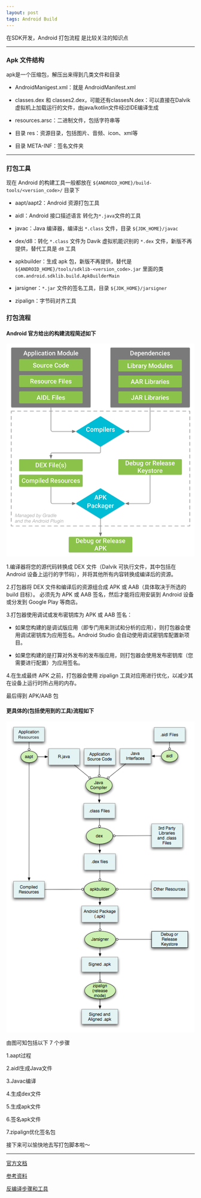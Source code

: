 ```yaml
---
layout: post
tags: Android Build
---
```


在SDK开发，Android 打包流程 是比较关注的知识点

---

### Apk 文件结构

apk是一个压缩包，解压出来得到几类文件和目录

- AndroidManigest.xml：就是 AndroidManifest.xml

- classes.dex 和 classes2.dex，可能还有classesN.dex：可以直接在Dalvik虚拟机上加载运行的文件，由java/kotlin文件经过IDE编译生成

- resources.arsc：二进制文件，包括字符串等

- 目录 res：资源目录，包括图片、音频、icon、xml等

- 目录 META-INF：签名文件夹

---

### 打包工具

现在 Android 的构建工具一般都放在 `${ANDROID_HOME}/build-tools/<version_code>/` 目录下

- aapt/aapt2：Android 资源打包工具  

- aidl：Android 接口描述语言 转化为`*.java`文件的工具  

- javac：Java 编译器，编译出 `*.class` 文件，目录 `${JDK_HOME}/javac`

- dex/d8：转化 `*.class` 文件为 Davik 虚拟机能识别的 `*.dex` 文件，新版不再提供，替代工具是 `d8` 工具

- apkbuilder：生成 apk 包，新版不再提供，替代是 `${ANDROID_HOME}/tools/sdklib-<version_code>.jar` 里面的类 `com.android.sdklib.build.ApkBuilderMain` 

- jarsigner：`*.jar` 文件的签名工具，目录 `${JDK_HOME}/jarsigner`

- zipalign：字节码对齐工具  

### 打包流程

#### Android 官方给出的构建流程简述如下

![](/img/build-process_2x.png)

1.编译器将您的源代码转换成 DEX 文件（Dalvik 可执行文件，其中包括在 Android 设备上运行的字节码），并将其他所有内容转换成编译后的资源。

2.打包器将 DEX 文件和编译后的资源组合成 APK 或 AAB（具体取决于所选的 build 目标）。 必须先为 APK 或 AAB 签名，然后才能将应用安装到 Android 设备或分发到 Google Play 等商店。

3.打包器使用调试或发布密钥库为 APK 或 AAB 签名：

  - 如果您构建的是调试版应用（即专门用来测试和分析的应用），则打包器会使用调试密钥库为应用签名。Android Studio 会自动使用调试密钥库配置新项目。

  - 如果您构建的是打算对外发布的发布版应用，则打包器会使用发布密钥库（您需要进行配置）为应用签名。

4.在生成最终 APK 之前，打包器会使用 zipalign 工具对应用进行优化，以减少其在设备上运行时所占用的内存。

最后得到 APK/AAB 包

#### 更具体的(包括使用到的工具)流程如下

![](/img/android_build_process.png)

由图可知包括以下 7 个步骤

1.aapt过程

2.aidl生成Java文件

3.Javac编译

4.生成dex文件

5.生成apk文件

6.签名apk文件

7.zipalign优化签名包

接下来可以愉快地去写打包脚本啦～

---

[官方文档](https://developer.android.com/studio/build?hl=zh-cn)

[参考资料](https://blog.csdn.net/talkping/article/details/49122129)

[反编译步骤和工具](https://github.com/cymok/apk-reverse)
